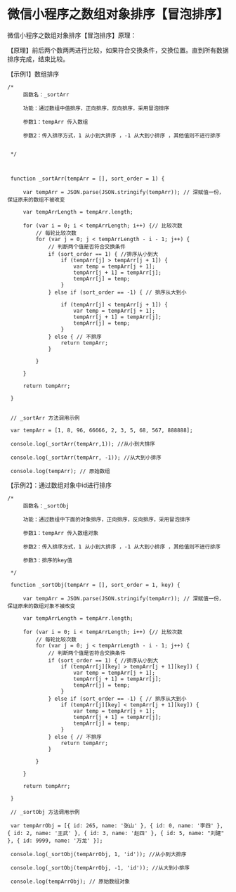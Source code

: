 # 微信小程序之数组对象排序【冒泡排序】

微信小程序之数组对象排序【冒泡排序】原理：

【原理】前后两个数两两进行比较，如果符合交换条件，交换位置。直到所有数据排序完成，结束比较。

【示例1】数组排序

	/*
	     函数名：_sortArr
	
	     功能：通过数组中值排序，正向排序，反向排序，采用冒泡排序
	
	     参数1：tempArr 传入数组
	
	     参数2：传入排序方式，1 从小到大排序 ，-1 从大到小排序 ，其他值则不进行排序
	
	
	 */
	
	
	
	 function _sortArr(tempArr = [], sort_order = 1) {
	
	     var tempArr = JSON.parse(JSON.stringify(tempArr)); // 深赋值一份，保证原来的数组不被改变
	
	     var tempArrLength = tempArr.length;
	
	     for (var i = 0; i < tempArrLength; i++) {// 比较次数
	         // 每轮比较次数
	         for (var j = 0; j < tempArrLength - i - 1; j++) {
	             // 判断两个值是否符合交换条件
	             if (sort_order == 1) { //排序从小到大
	                 if (tempArr[j] > tempArr[j + 1]) {
	                     var temp = tempArr[j + 1];
	                     tempArr[j + 1] = tempArr[j];
	                     tempArr[j] = temp;
	                 }
	             } else if (sort_order == -1) { // 排序从大到小
	
	                 if (tempArr[j] < tempArr[j + 1]) {
	                     var temp = tempArr[j + 1];
	                     tempArr[j + 1] = tempArr[j];
	                     tempArr[j] = temp;
	                 }
	             } else { // 不排序
	                 return tempArr;
	             }
	
	         }
	
	     }
	
	     return tempArr;
	
	 }
	
	
	 // _sortArr 方法调用示例
	
	 var tempArr = [1, 8, 96, 66666, 2, 3, 5, 68, 567, 888888];
	
	 console.log(_sortArr(tempArr,1)); //从小到大排序
	
	 console.log(_sortArr(tempArr, -1)); //从大到小排序

 	 console.log(tempArr); // 原始数组

【示例2】：通过数组对象中id进行排序

	/*
	     函数名：_sortObj
	
	     功能：通过数组中下面的对象排序，正向排序，反向排序，采用冒泡排序
	
	     参数1：tempArr 传入数组对象
	
	     参数2：传入排序方式，1 从小到大排序 ，-1 从大到小排序 ，其他值则不进行排序
	
	     参数3：排序的key值
	
	 */
	
	 function _sortObj(tempArr = [], sort_order = 1, key) {
	
	     var tempArr = JSON.parse(JSON.stringify(tempArr)); // 深赋值一份，保证原来的数组对象不被改变
	
	     var tempArrLength = tempArr.length;     
	
	     for (var i = 0; i < tempArrLength; i++) {// 比较次数
	         // 每轮比较次数
	         for (var j = 0; j < tempArrLength - i - 1; j++) {
	             // 判断两个值是否符合交换条件
	             if (sort_order == 1) { //排序从小到大
	                 if (tempArr[j][key] > tempArr[j + 1][key]) {
	                     var temp = tempArr[j + 1];
	                     tempArr[j + 1] = tempArr[j];
	                     tempArr[j] = temp;
	                 }
	             } else if (sort_order == -1) { // 排序从大到小
	                 if (tempArr[j][key] < tempArr[j + 1][key]) {
	                     var temp = tempArr[j + 1];
	                     tempArr[j + 1] = tempArr[j];
	                     tempArr[j] = temp;
	                 }
	             } else { // 不排序
	                 return tempArr;
	             }
	
	         }
	
	     }
	
	     return tempArr;
	
	 }
	
	 // _sortObj 方法调用示例
	
	 var tempArrObj = [{ id: 265, name: '张山' }, { id: 0, name: '李四' }, { id: 2, name: '王武' }, { id: 3, name: '赵四' }, { id: 5, name: "刘建" }, { id: 9999, name: '万龙' }];
	
	 console.log(_sortObj(tempArrObj, 1, 'id')); //从小到大排序
	
	 console.log(_sortObj(tempArrObj, -1, 'id')); //从大到小排序
	
	 console.log(tempArrObj); // 原始数组对象
